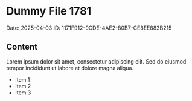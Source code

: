 # Dummy File 1781

Date: 2025-04-03
ID: 1171F912-9CDE-4AE2-80B7-CE8EE883B215

## Content

Lorem ipsum dolor sit amet, consectetur adipiscing elit.
Sed do eiusmod tempor incididunt ut labore et dolore magna aliqua.

* Item 1
* Item 2
* Item 3

